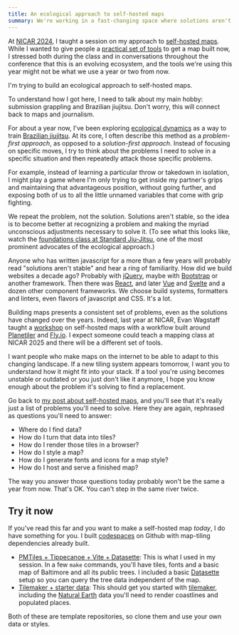 ```yaml
---
title: An ecological approach to self-hosted maps
summary: We're working in a fast-changing space where solutions aren't stable, so it's important to take a problem-first approach.
---
```


At [NICAR 2024](https://www.ire.org/training/conferences/nicar-2024/), I taught a session on my approach to [self-hosted maps](https://chrisamico.com/blog/2024-02-13/self-hosted-maps/). While I wanted to give people a [practical set of tools](https://github.com/eyeseast/self-hosted-maps-codespace) to get a map built now, I stressed both during the class and in conversations throughout the conference that this is an evolving ecosystem, and the tools we're using this year might not be what we use a year or two from now.

I'm trying to build an ecological approach to self-hosted maps.

To understand how I got here, I need to talk about my main hobby: submission grappling and Brazilian jiujitsu. Don't worry, this will connect back to maps and journalism.

For about a year now, I've been exploring [ecological dynamics](https://www.primalmke.com/blogs/news/wtf-is-ecolgical-dynamics-a-gentle-onboarding) as a way to train [Brazilian jiujitsu](https://chrisamico.com/blog/2023-12-26/jiujitsu-gi-nogi/). At its core, I often describe this method as a _problem-first approach_, as opposed to a _solution-first approach_. Instead of focusing on specific moves, I try to think about the problems I need to solve in a specific situation and then repeatedly attack those specific problems.

For example, instead of learning a particular throw or takedown in isolation, I might play a game where I'm only trying to get inside my partner's grips and maintaining that advantageous position, without going further, and exposing both of us to all the little unnamed variables that come with grip fighting.

We repeat the problem, not the solution. Solutions aren't stable, so the idea is to become better at recognizing a problem and making the myriad unconscious adjustments necessary to solve it. (To see what this looks like, watch the [foundations class at Standard Jiu-Jitsu](https://www.youtube.com/watch?v=V4QtQTRwwD0), one of the most prominent advocates of the ecological approach.)

Anyone who has written javascript for a more than a few years will probably read "solutions aren't stable" and hear a ring of familiarity. How did we build websites a decade ago? Probably with [jQuery](https://jquery.com/), maybe with [Bootstrap](https://getbootstrap.com/) or another framework. Then there was [React](https://react.dev/), and later [Vue](https://vuejs.org/) and [Svelte](https://svelte.dev/) and a dozen other component frameworks. We choose build systems, formatters and linters, even flavors of javascript and CSS. It's a lot.

Building maps presents a consistent set of problems, even as the solutions have changed over the years. Indeed, last year at NICAR, Evan Wagstaff taught a [workshop](https://docs.google.com/presentation/d/1H9S_1h4-ezYZ0ixaUG_zPne1ufkk3prai-XXOKA1Pxc/edit#slide=id.p) on self-hosted maps with a workflow built around [Planetiler] and [Fly.io]. I expect someone could teach a mapping class at NICAR 2025 and there will be a different set of tools.

I want people who make maps on the internet to be able to adapt to this changing landscape. If a new tiling system appears tomorrow, I want you to understand how it might fit into your stack. If a tool you're using becomes unstable or outdated or you just don't like it anymore, I hope you know enough about the problem it's solving to find a replacement.

Go back to [my post about self-hosted maps](https://chrisamico.com/blog/2024-02-13/self-hosted-maps/), and you'll see that it's really just a list of problems you'll need to solve. Here they are again, rephrased as questions you'll need to answer:

- Where do I find data?
- How do I turn that data into tiles?
- How do I render those tiles in a browser?
- How do I style a map?
- How do I generate fonts and icons for a map style?
- How do I host and serve a finished map?

The way you answer those questions today probably won't be the same a year from now. That's OK. You can't step in the same river twice.

## Try it now

If you've read this far and you want to make a self-hosted map _today_, I do have something for you. I built [codespaces] on Github with map-tiling dependencies already built.

- [PMTiles + Tippecanoe + Vite + Datasette](https://github.com/eyeseast/self-hosted-maps-codespace): This is what I used in my session. In a few `make` commands, you'll have tiles, fonts and a basic map of Baltimore and all its public trees. I included a basic [Datasette] setup so you can query the tree data independent of the map.
- [Tilemaker + starter data](https://github.com/eyeseast/tilemaker-map-template): This should get you started with [tilemaker], including the [Natural Earth](https://www.naturalearthdata.com/) data you'll need to render coastlines and populated places.

Both of these are template repositories, so clone them and use your own data or styles.

[planetiler]: https://github.com/onthegomap/planetiler
[fly.io]: https://fly.io/
[codespaces]: https://github.com/features/codespaces
[tilemaker]: https://github.com/systemed/tilemaker
[datasette]: https://datasette.io
